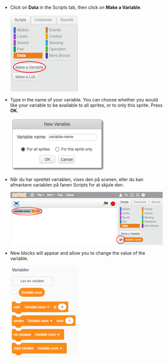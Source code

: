 + Click on **Data** in the Scripts tab, then click on **Make a Variable**.
    
    ![Data blocks](images/data-blocks.png)

+ Type in the name of your variable. You can choose whether you would like your variable to be available to all sprites, or to only this sprite. Press **OK**.
    
    ![Opret variabel](images/create-variable.png)

+ Når du har oprettet variablen, vises den på scenen, eller du kan afmarkere variablen på fanen Scripts for at skjule den.
    
    ![Variable blocks](images/variable-show.png)

+ New blocks will appear and allow you to change the value of the variable.
    
    ![Variable blocks](images/variable-blocks.png)